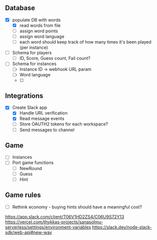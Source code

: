 ## Database

- [x] populate DB with words
  - [x] read words from file
  - [ ] assign word points
  - [ ] assign word language
  - [ ] each word should keep track of how many times it's been played (per instance)
- [ ] Schema for players
  - [ ] ID, Score, Guess count, Fail count?
- [ ] Schema for instances
  - [ ] Instance ID -> webhook URL param
  - [ ] Word language
  - [ ]

## Integrations

- [x] Create Slack app
  - [x] Handle URL verification
  - [x] Read message events
  - [ ] Store OAUTH2 tokens for each workspace?
  - [ ] Send messages to channel

## Game

- [ ] Instances
- [ ] Port game functions
  - [ ] NewRound
  - [ ] Guess
  - [ ] Hint

## Game rules

- [ ] Rethink economy - buying hints should have a meaningful cost?

https://app.slack.com/client/T06V1HD2ZS4/C06U9S72Y13
https://vercel.com/thykkas-projects/sanasolmu-serverless/settings/environment-variables
https://slack.dev/node-slack-sdk/web-api#new-way
